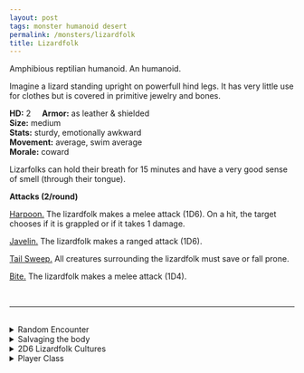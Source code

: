 ```yaml
---
layout: post
tags: monster humanoid desert
permalink: /monsters/lizardfolk
title: Lizardfolk
---
```


Amphibious reptilian humanoid. An humanoid.

Imagine a lizard standing upright on powerfull hind legs. It has very little use for clothes but is covered in primitive jewelry and bones.

**HD:** 2  &nbsp; &nbsp;  **Armor:** as leather & shielded <br>
**Size:** medium <br>
**Stats:** sturdy, emotionally awkward <br>
**Movement:** average, swim average <br>
**Morale:** coward <br>

Lizarfolks can hold their breath for 15 minutes and have a very good sense of smell (through their tongue).

**Attacks (2/round)**

<ins>Harpoon.</ins> The lizardfolk makes a melee attack (1D6). On a hit, the target chooses if it is grappled or if it takes 1 damage.

<ins>Javelin.</ins> The lizardfolk makes a ranged attack (1D6).

<ins>Tail Sweep.</ins> All creatures surrounding the lizardfolk must save or fall prone.

<ins>Bite.</ins> The lizardfolk makes a melee attack (1D4).

<br>

---

<br> 

<details markdown="1">
<summary>Random Encounter</summary>

1. **Monster:** 1D6 lizardfolks & ... (1D4)
    1. nothing
    1. 1 [shaman](https://saltygoo.github.io/monsters/shaman)
    1. 2 of them are [warriors](https://saltygoo.github.io/monsters/warrior)
    1. roll twice
1. **Lair:** A mud hut only accessible underwater. <br>	&nbsp; OR <br>	**Omen:** A strange language that sounds like hisses.
1. **Spoor:** A wounded humanoid, a harpoon stuck in its back.
1. **Tracks:** Lizard tracks.
1. **Trace:** Shellfish jewelry.
1. **Trace:** Upturned,broken rowboat.
</details>

<details markdown="1">
<summary>Salvaging the body</summary>

You find the monster's weapons and ... (Roll as many times as the HD of the monster)

1. Shellfish necklace.
1. Bone bracers.
1. Rare feathers.
1. Bone musical instrument.
1. A bolas.
1. A trinket from the nearby civilization.

</details>

<details markdown="1">
<summary>2D6 Lizardfolk Cultures</summary>

Combine the result of both tables to get the broad lines of this humanoid culture in this part of the world.

**Cultures**
1. The ones who live in a floating nomadic swampgrass village.
1. The ones that live in caves only accessible underwater. 
1. The ones who live in overgrown ancient pyramids.
1. The ones that live in the sewers of an other humanoid civilization.
1. The ones who live atop giant tortoises.
1. The ones who live on the edge of a bottomless pit.


**Features**
1. Their king requires 2 human sacrifices per day.
1. They are dinosaur herders.
2. They worship a titanic lizard.
3. Their civilization is elsewhere, these are just on an initiation journey.
4. They are actualy so high-tech it looks primitive to their contemporaries.
5. They worship a demon in disguise.

</details>

<details markdown="1">
<summary>Player Class</summary>
Play as a [lizardfolk](https://saltygoo.github.io/class/fighter/lizardfolk)! 
</details>
